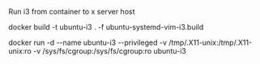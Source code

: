 Run i3 from container to x server host

docker build -t ubuntu-i3 . -f ubuntu-systemd-vim-i3.build

docker run -d --name ubuntu-i3 --privileged -v /tmp/.X11-unix:/tmp/.X11-unix:ro -v /sys/fs/cgroup:/sys/fs/cgroup:ro ubuntu-i3
